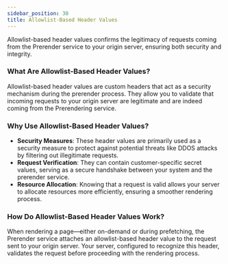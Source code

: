 ```yaml
---
sidebar_position: 30
title: Allowlist-Based Header Values
---
```


Allowlist-based header values confirms the legitimacy of requests coming from the Prerender service to your origin server, ensuring both security and integrity.

### What Are Allowlist-Based Header Values?

Allowlist-based header values are custom headers that act as a security mechanism during the prerender process. They allow you to validate that incoming requests to your origin server are legitimate and are indeed coming from the Prerendering service.

### Why Use Allowlist-Based Header Values?

- **Security Measures**: These header values are primarily used as a security measure to protect against potential threats like DDOS attacks by filtering out illegitimate requests.
- **Request Verification**: They can contain customer-specific secret values, serving as a secure handshake between your system and the prerender service.
- **Resource Allocation**: Knowing that a request is valid allows your server to allocate resources more efficiently, ensuring a smoother rendering process.

### How Do Allowlist-Based Header Values Work?

When rendering a page—either on-demand or during prefetching, the Prerender service attaches an allowlist-based header value to the request sent to your origin server. Your server, configured to recognize this header, validates the request before proceeding with the rendering process.


